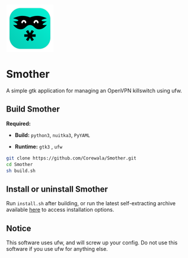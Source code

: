 ![icon](smother.svg)
# Smother
A simple gtk application for managing an OpenVPN killswitch using ufw.

## Build Smother
**Required:**
 - **Build:** `python3`, `nuitka3`, `PyYAML`
 
 - **Runtime:** `gtk3` , `ufw`

```sh
git clone https://github.com/Corewala/Smother.git
cd Smother
sh build.sh
```

## Install or uninstall Smother
Run `install.sh` after building, or run the latest self-extracting archive available [here](https://github.com/Corewala/Smother/releases/latest) to access installation options.

## Notice
This software uses ufw, and will screw up your config. Do not use this software if you use ufw for anything else.